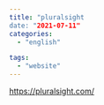 ```yaml
---
title: "pluralsight
date: "2021-07-11"
categories:
  - "english"

tags:
  - "website"
---
```


https://pluralsight.com/
